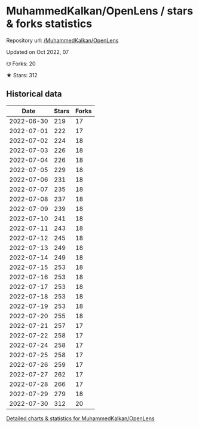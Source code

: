 # MuhammedKalkan/OpenLens / stars & forks statistics

Repository url: [/MuhammedKalkan/OpenLens](https://github.com/MuhammedKalkan/OpenLens)

Updated on Oct 2022, 07

☋ Forks: 20

★ Stars: 312

## Historical data
| Date | Stars | Forks |
|------|-------|-------|
| 2022-06-30 | 219 | 17 | 
| 2022-07-01 | 222 | 17 | 
| 2022-07-02 | 224 | 18 | 
| 2022-07-03 | 226 | 18 | 
| 2022-07-04 | 226 | 18 | 
| 2022-07-05 | 229 | 18 | 
| 2022-07-06 | 231 | 18 | 
| 2022-07-07 | 235 | 18 | 
| 2022-07-08 | 237 | 18 | 
| 2022-07-09 | 239 | 18 | 
| 2022-07-10 | 241 | 18 | 
| 2022-07-11 | 243 | 18 | 
| 2022-07-12 | 245 | 18 | 
| 2022-07-13 | 249 | 18 | 
| 2022-07-14 | 249 | 18 | 
| 2022-07-15 | 253 | 18 | 
| 2022-07-16 | 253 | 18 | 
| 2022-07-17 | 253 | 18 | 
| 2022-07-18 | 253 | 18 | 
| 2022-07-19 | 253 | 18 | 
| 2022-07-20 | 255 | 18 | 
| 2022-07-21 | 257 | 17 | 
| 2022-07-22 | 258 | 17 | 
| 2022-07-24 | 258 | 17 | 
| 2022-07-25 | 258 | 17 | 
| 2022-07-26 | 259 | 17 | 
| 2022-07-27 | 262 | 17 | 
| 2022-07-28 | 266 | 17 | 
| 2022-07-29 | 279 | 18 | 
| 2022-07-30 | 312 | 20 | 


[Detailed charts & statistics for MuhammedKalkan/OpenLens](https://reviewgithub.com/rep/MuhammedKalkan/OpenLens)
